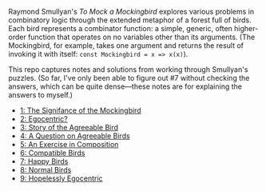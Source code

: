 Raymond Smullyan's _To Mock a Mockingbird_ explores various problems in combinatory logic through the extended metaphor of a forest full of birds. Each bird represents a combinator function: a simple, generic, often higher-order function that operates on no variables other than its arguments. (The Mockingbird, for example, takes one argument and returns the result of invoking it with itself: `const Mockingbird = x => x(x)`).

This repo captures notes and solutions from working through Smullyan's puzzles. (So far, I've only been able to figure out #7 without checking the answers, which can be quite dense—these notes are for explaining the answers to myself.)

* [1: The Signifance of the Mockingbird](problem-1/README.md)
* [2: Egocentric?](problem-2/README.md)
* [3: Story of the Agreeable Bird](problem-3/README.md)
* [4: A Question on Agreeable Birds](problem-4/README.md)
* [5: An Exercise in Composition](problem-5/README.md)
* [6: Compatible Birds](problem-6/README.md)
* [7: Happy Birds](problem-7/README.md)
* [8: Normal Birds](problem-8/README.md)
* [9: Hopelessly Egocentric](problem-9/README.md)
